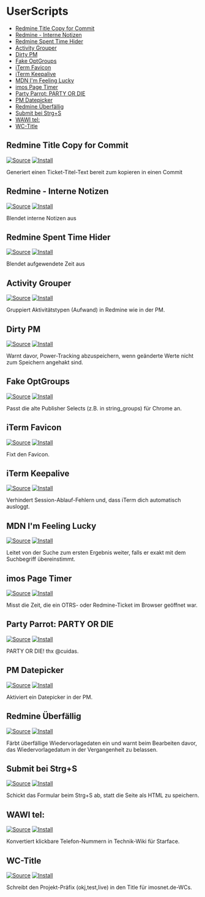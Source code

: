 # UserScripts

- [Redmine Title Copy for Commit](#redmine-title-copy-for-commit)
- [Redmine - Interne Notizen](#redmine---interne-notizen)
- [Redmine Spent Time Hider](#redmine-spent-time-hider)
- [Activity Grouper](#activity-grouper)
- [Dirty PM](#dirty-pm)
- [Fake OptGroups](#fake-optgroups)
- [iTerm Favicon](#iterm-favicon)
- [iTerm Keepalive](#iterm-keepalive)
- [MDN I'm Feeling Lucky](#mdn-im-feeling-lucky)
- [imos Page Timer](#imos-page-timer)
- [Party Parrot: PARTY OR DIE](#party-parrot-party-or-die)
- [PM Datepicker](#pm-datepicker)
- [Redmine Überfällig](#redmine-berfllig)
- [Submit bei Strg+S](#submit-bei-strgs)
- [WAWI tel:](#wawi-tel)
- [WC-Title](#wc-title)


## Redmine Title Copy for Commit
[![Source][src]](redmine-title-copy-for-commit.user.js)
[![Install][install]][redmine-title-copy-for-commit.user.js]

Generiert einen Ticket-Titel-Text bereit zum kopieren in einen Commit

## Redmine - Interne Notizen
[![Source][src]](redmine-interne-notizen.user.js)
[![Install][install]][redmine-interne-notizen.user.js]

Blendet interne Notizen aus


## Redmine Spent Time Hider
[![Source][src]](redmine-spent-time-hider.user.js)
[![Install][install]][redmine-spent-time-hider.user.js]

Blendet aufgewendete Zeit aus


## Activity Grouper
[![Source][src]](activity-grouper.user.js)
[![Install][install]][activity-grouper.user.js]

Gruppiert Aktivitätstypen (Aufwand) in Redmine wie in der PM.

## Dirty PM
[![Source][src]](dirty-pm.user.js)
[![Install][install]][dirty-pm.user.js]

Warnt davor, Power-Tracking abzuspeichern, wenn geänderte Werte nicht zum Speichern angehakt sind.

## Fake OptGroups
[![Source][src]](fake-optgroups.user.js)
[![Install][install]][fake-optgroups.user.js]

Passt die alte Publisher Selects (z.B. in string_groups) für Chrome an.

## iTerm Favicon
[![Source][src]](iterm-favicon.user.js)
[![Install][install]][iterm-favicon.user.js]

Fixt den Favicon.

## iTerm Keepalive
[![Source][src]](iterm-keepalive.user.js)
[![Install][install]][iterm-keepalive.user.js]

Verhindert Session-Ablauf-Fehlern und, dass iTerm dich automatisch ausloggt.

## MDN I'm Feeling Lucky
[![Source][src]](mdn-im-feeling-lucky.user.js)
[![Install][install]][mdn-im-feeling-lucky.user.js]

Leitet von der Suche zum ersten Ergebnis weiter, falls er exakt mit dem Suchbegriff übereinstimmt.

## imos Page Timer
[![Source][src]](page-timer.user.js)
[![Install][install]][page-timer.user.js]

Misst die Zeit, die ein OTRS- oder Redmine-Ticket im Browser geöffnet war.

## Party Parrot: PARTY OR DIE
[![Source][src]](partyparrot.user.js)
[![Install][install]][partyparrot.user.js]

PARTY OR DIE! thx @cuidas.

## PM Datepicker
[![Source][src]](pm-datepicker.user.js)
[![Install][install]][pm-datepicker.user.js]

Aktiviert ein Datepicker in der PM.

## Redmine Überfällig
[![Source][src]](redmine-overdue.user.js)
[![Install][install]][redmine-overdue.user.js]

Färbt überfällige Wiedervorlagedaten ein und warnt beim Bearbeiten davor, das Wiedervorlagedatum in der Vergangenheit zu belassen.

## Submit bei Strg+S
[![Source][src]](submit-on-ctrl-s.user.js)
[![Install][install]][submit-on-ctrl-s.user.js]

Schickt das Formular beim Strg+S ab, statt die Seite als HTML zu speichern.

## WAWI tel:
[![Source][src]](wawi-tel.user.js)
[![Install][install]][wawi-tel.user.js]

Konvertiert klickbare Telefon-Nummern in Technik-Wiki für Starface.

## WC-Title
[![Source][src]](wc-title.user.js)
[![Install][install]][wc-title.user.js]

Schreibt den Projekt-Präfix (okj,test,live) in den Title für imosnet.de-WCs.


[src]: https://img.shields.io/badge/-Source-blue
[install]: https://img.shields.io/badge/-Installieren-success

[activity-grouper.user.js]: https://raw.githubusercontent.com/imosnet/userscripts/master/activity-grouper.user.js
[dirty-pm.user.js]: https://raw.githubusercontent.com/imosnet/userscripts/master/dirty-pm.user.js
[fake-optgroups.user.js]: https://raw.githubusercontent.com/imosnet/userscripts/master/fake-optgroups.user.js
[iterm-favicon.user.js]: https://raw.githubusercontent.com/imosnet/userscripts/master/iterm-favicon.user.js
[iterm-keepalive.user.js]: https://raw.githubusercontent.com/imosnet/userscripts/master/iterm-keepalive.user.js
[mdn-im-feeling-lucky.user.js]: https://raw.githubusercontent.com/imosnet/userscripts/master/mdn-im-feeling-lucky.user.js
[page-timer.user.js]: https://raw.githubusercontent.com/imosnet/userscripts/master/page-timer.user.js
[partyparrot.user.js]: https://raw.githubusercontent.com/imosnet/userscripts/master/partyparrot.user.js
[pm-datepicker.user.js]: https://raw.githubusercontent.com/imosnet/userscripts/master/pm-datepicker.user.js
[redmine-overdue.user.js]: https://raw.githubusercontent.com/imosnet/userscripts/master/redmine-overdue.user.js
[submit-on-ctrl-s.user.js]: https://raw.githubusercontent.com/imosnet/userscripts/master/submit-on-ctrl-s.user.js
[wawi-tel.user.js]: https://raw.githubusercontent.com/imosnet/userscripts/master/wawi-tel.user.js
[wc-title.user.js]: https://raw.githubusercontent.com/imosnet/userscripts/master/wc-title.user.js
[redmine-title-copy-for-commit.user.js]: https://raw.githubusercontent.com/imosnet/userscripts/master/redmine-title-copy-for-commit.user.js
[redmine-interne-notizen.user.js]: https://raw.githubusercontent.com/imosnet/userscripts/master/redmine-interne-notizen.user.js
[redmine-spent-time-hider.user.js]: https://raw.githubusercontent.com/imosnet/userscripts/master/redmine-spent-time-hider.user.js
